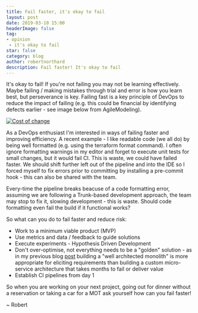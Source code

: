 ```yaml
---
title: Fail faster, it's okay to fail
layout: post
date: 2019-03-10 15:00
headerImage: false
tag:
- opinion
 - it's okay to fail
star: false
category: blog
author: robertnorthard
description: Fail faster! It's okay to fail
---
```


It's okay to fail! If you're not failing you may not be learning effectively. Maybe failing / making mistakes through trial and error is how you learn best, but perseverance is key. Failing fast is a key principle of DevOps to reduce the impact of failing (e.g. this could be financial by identifying defects earlier - see image below from AgileModeling).

[![Cost of change](https://robertnorthard.com/assets/images/cost-of-change.jpg "Cost of Change")](http://www.agilemodeling.com/essays/costOfChange.htm)

As a DevOps enthusiast I'm interested in ways of failing faster and improving efficiency. A recent example - I like readable code (we all do) by being well formatted (e.g. using the terraform format command). I  often ignore formatting warnings in my editor and forget to execute unit tests for small changes, but it would fail CI. This is waste, we could have failed faster. We should shift further left out of the pipeline and into the IDE so I forced myself to fix errors prior to committing by installing a pre-commit hook - this can also be shared with the team. 

Every-time the pipeline breaks beacuse of a code formatting error, assuming we are following a Trunk-based development approach, the team may stop to fix it, slowing development - this is waste. Should code formatting even fail the build if it functional works?

So what can you do to fail faster and reduce risk:
* Work to a minimum viable product (MVP) 
* Use metrics and data / feedback to guide solutions
* Execute experiments - Hypothesis Driven Development
* Don't over-optimise, not everything needs to be a "golden" solution - as in my previous blog [post](https://robertnorthard.com/devops-days-well-architected-monoliths-are-okay/) building a "well architected monolith" is more appropriate for eliciting requirements than building a custom micro-service architecture that takes months to fail or deliver value
* Establish CI pipelines from day 1

So when you are working on your next project, going out for dinner without a reservation or taking a car for a MOT ask yourself how can you fail faster!

~ Robert
